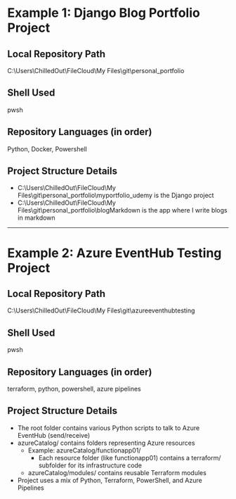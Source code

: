 # Example 1: Django Blog Portfolio Project

## Local Repository Path
C:\Users\ChilledOut\FileCloud\My Files\git\personal_portfolio

## Shell Used
pwsh

## Repository Languages (in order)
Python, Docker, Powershell

## Project Structure Details
- C:\Users\ChilledOut\FileCloud\My Files\git\personal_portfolio\myportfolio_udemy is the Django project
- C:\Users\ChilledOut\FileCloud\My Files\git\personal_portfolio\blogMarkdown is the app where I write blogs in markdown

---

# Example 2: Azure EventHub Testing Project

## Local Repository Path
C:\Users\ChilledOut\FileCloud\My Files\git\azureeventhubtesting

## Shell Used
pwsh

## Repository Languages (in order)
terraform, python, powershell, azure pipelines

## Project Structure Details
- The root folder contains various Python scripts to talk to Azure EventHub (send/receive)
- azureCatalog/ contains folders representing Azure resources
  - Example: azureCatalog/functionapp01/
    - Each resource folder (like functionapp01) contains a terraform/ subfolder for its infrastructure code
  - azureCatalog/modules/ contains reusable Terraform modules
- Project uses a mix of Python, Terraform, PowerShell, and Azure Pipelines

